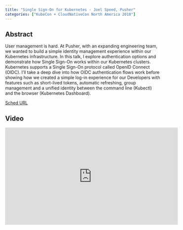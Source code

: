 ```yaml
---
title: "Single Sign-On for Kubernetes - Joel Speed, Pusher"
categories: ["KubeCon + CloudNativeCon North America 2018"]
---
```


## Abstract

User management is hard. At Pusher, with an expanding engineering team, we wanted to build a simple identity management experience within our Kubernetes infrastructure. In this talk, I explore authentication options and demonstrate how Single Sign-On works within our Kubernetes clusters.  Kubernetes supports a Single Sign-On protocol called OpenID Connect (OIDC). I’ll take a deep dive into how OIDC authentication flows work before showing how we created a simple log-in experience for our Developers with features such as short-lived tokens, automatic refreshing, group management and a unified identity between the command line (Kubectl) and the browser (Kubernetes Dashboard).

[Sched URL](https://kccna18.sched.com/event/00d46e837c64204d5d3f8a28218fa1bb)

## Video

<iframe width='560' height='315' src='https://www.youtube.com/embed/yaJnT6DNHHc' frameborder='0' allow='accelerometer; autoplay; encrypted-media; gyroscope; picture-in-picture' allowfullscreen></iframe>
